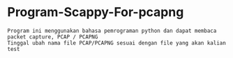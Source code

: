 ﻿# Program-Scappy-For-pcapng
 	Program ini menggunakan bahasa pemrograman python dan dapat membaca packet capture, PCAP / PCAPNG
 	Tinggal ubah nama file PCAP/PCAPNG sesuai dengan file yang akan kalian test

